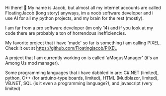 Hi there! 👋 My name is Jacob, but almost all my internet accounts are called FloatingJacob (long story) anyways, im a noob software developer and i use AI for all my python projects, and my brain for the rest (mostly).


I am far from a pro software developer (im only 14) and if you look at my code there are probably a ton of horrendous inefficiencies.

My favorite project that i have 'made' so far is something i am calling PIXEL. Check it out at https://github.com/Floatingjacob/PIXEL


A project that I am currently working on is called 'aMogusManager' (it's an Among Us mod manager).


Some programming languages that i have dabbled in are: C#.NET (limited), python, C++ (for arduino-type boards, limited), HTML (Mudblazor, limited), VB.NET, SQL (is it even a programming language?), and javascript (very limited)
